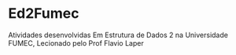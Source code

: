 # Ed2Fumec
Atividades desenvolvidas Em Estrutura de Dados 2 na Universidade FUMEC, Lecionado pelo Prof Flavio Laper
